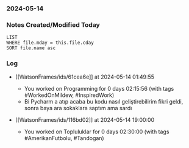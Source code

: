 ### 2024-05-14

### Notes Created/Modified Today
```dataview
LIST 
WHERE file.mday = this.file.cday
SORT file.name asc
```
### Log



- [[WatsonFrames/ids/61cea6e]] at 2024-05-14 01:49:55
  - You worked on Programming for 0 days 02:15:56 (with tags #WorkedOnMildew, #InspiredWork)
  - Bi Pycharm a atıp acaba bu kodu nasıl geliştirebilirim fikri geldi, sonra baya ara sokaklara saptım ama sardı  


- [[WatsonFrames/ids/116bd02]] at 2024-05-14 19:00:00
  - You worked on Topluluklar for 0 days 02:30:00 (with tags #AmerikanFutbolu, #Tandogan) 
